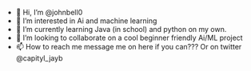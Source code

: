 - 👋 Hi, I’m @johnbell0
- 👀 I’m interested in Ai and machine learning
- 🌱 I’m currently learning Java (in school) and python on my own.
- 💞️ I’m looking to collaborate on a cool beginner friendly Ai/ML project
- 📫 How to reach me message me on here if you can??? Or on twitter @capityl_jayb

<!---
johnbell0/johnbell0 is a ✨ special ✨ repository because its `README.md` (this file) appears on your GitHub profile.
You can click the Preview link to take a look at your changes.
--->
